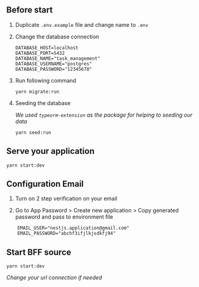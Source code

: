 ## Before start

1. Duplicate `.env.example` file and change name to `.env`
2. Change the database connection

   ```
   DATABASE_HOST=localhost
   DATABASE_PORT=5432
   DATABASE_NAME="task_management"
   DATABASE_USERNAME="postgres"
   DATABASE_PASSWORD="12345678"
   ```

3. Run following command

   ```
   yarn migrate:run
   ```

4. Seeding the database

   _We used `typeorm-extension` as the package for helping to seeding our data_

   ```
   yarn seed:run
   ```

## Serve your application

```
yarn start:dev
```

## Configuration Email

1.  Turn on 2 step verification on your email

2.  Go to App Password > Create new application > Copy generated password and pass to environment file

```
    EMAIL_USER="nestjs.application@gmail.com"
    EMAIL_PASSWORD="abchf3ifjlkjsdkfj94"
```

## Start BFF source

```
yarn start:dev
```

_Change your url connection if needed_

